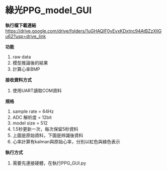 # 綠光PPG_model_GUI

**執行檔下載連結**
 https://drive.google.com/drive/folders/1uGHAQIF0yEvxKDxtnc94AtBZzXllGu62?usp=drive_link

**功能**
1. raw data
2. 模型推論後的結果
3. 計算心率BMP

**接收資料方式**
1. 使用UART讀取COM資料

**規格**
1. sample rate = 64Hz
2. ADC 解析度 = 12bit
3. model size = 512
4. 1.5秒更新一次，每次保留5秒資料
5. 上圖是原始資料，下圖是辨識後資料
6. 心率計算有kalman與原始心率，分別以紅色與綠色表示

**執行方式** 
1. 需要先連接硬體，在執行PPG_GUI.py

